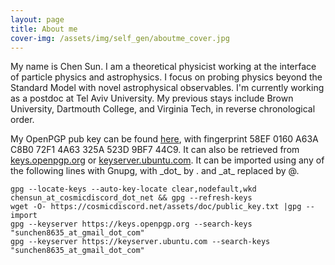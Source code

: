 ```yaml
---
layout: page
title: About me
cover-img: /assets/img/self_gen/aboutme_cover.jpg
---
```


My name is Chen Sun. I am a theoretical physicist working at the interface of particle physics and astrophysics. I focus on probing physics beyond the Standard Model with novel astrophysical observables. I'm currently working as a postdoc at Tel Aviv University. My previous stays include Brown University, Dartmouth College, and Virginia Tech, in reverse chronological order. 


My OpenPGP pub key can be found [here](../assets/doc/public_key.txt), with fingerprint 58EF 0160 A63A C8B0 72F1  4A63 325A 523D 9BF7 44C9. It can also be retrieved from [keys.openpgp.org](https://keys.openpgp.org/) or [keyserver.ubuntu.com](http://keyserver.ubuntu.com/). It can be imported using any of the following lines with Gnupg, with \_dot\_ by . and \_at\_ replaced by @.

	gpg --locate-keys --auto-key-locate clear,nodefault,wkd chensun_at_cosmicdiscord_dot_net && gpg --refresh-keys
	wget -O- https://cosmicdiscord.net/assets/doc/public_key.txt |gpg --import
	gpg --keyserver https://keys.openpgp.org --search-keys "sunchen8635_at_gmail_dot_com"
	gpg --keyserver https://keyserver.ubuntu.com --search-keys "sunchen8635_at_gmail_dot_com"

